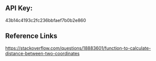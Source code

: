 ## API Key:
43b14c4193c2fc236bbfaef7b0b2e860

## Reference Links
https://stackoverflow.com/questions/18883601/function-to-calculate-distance-between-two-coordinates